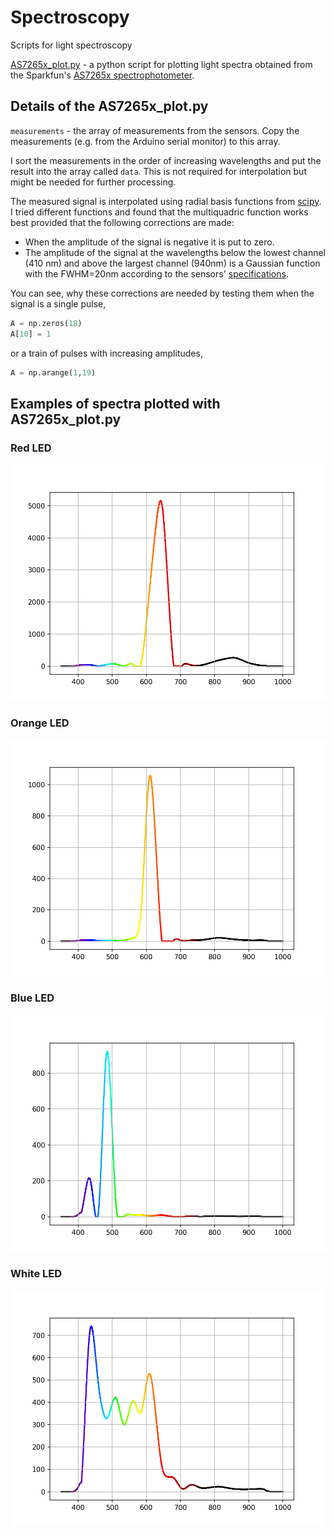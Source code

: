# Spectroscopy
Scripts for light spectroscopy

[AS7265x_plot.py](https://github.com/burubaxair/spectroscopy/blob/master/AS7265x_plot.py) - a python script for plotting light spectra obtained from the Sparkfun's [AS7265x spectrophotometer](https://www.sparkfun.com/products/15050).

## Details of the AS7265x_plot.py

`measurements` - the array of measurements from the sensors. Copy the measurements (e.g. from the Arduino serial monitor) to this array.

I sort the measurements in the order of increasing wavelengths and put the result into the array called `data`. This is not required for interpolation but might be needed for further processing.

The measured signal is interpolated using radial basis functions from [scipy](https://docs.scipy.org/doc/scipy/reference/generated/scipy.interpolate.Rbf.html). I tried different functions and found that the multiquadric function works best provided that the following corrections are made:

* When the amplitude of the signal is negative it is put to zero.
* The amplitude of the signal at the wavelengths below the lowest channel (410 nm) and above the largest channel (940nm) is a Gaussian function with the FWHM=20nm according to the sensors' [specifications](https://cdn.sparkfun.com/assets/learn_tutorials/8/3/0/AS7265x_Datasheet.pdf).

You can see, why these corrections are needed by testing them when the signal is a single pulse,

```python
A = np.zeros(18)
A[10] = 1
```

or a train of pulses with increasing amplitudes,

```python
A = np.arange(1,19)
```

## Examples of spectra plotted with AS7265x_plot.py
### Red LED
![](/images/AS7265x_RED.png)
### Orange LED
![](/images/AS7265x_ORANGE.png)
### Blue LED
![](/images/AS7265x_BLUE.png)
### White LED
![](/images/AS7265x_WHITE.png)
